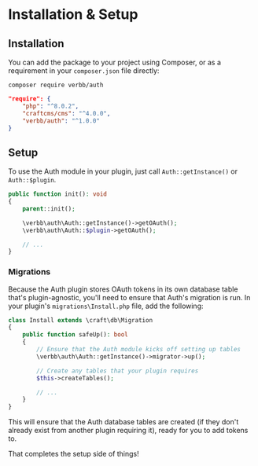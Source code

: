 # Installation & Setup

## Installation
You can add the package to your project using Composer, or as a requirement in your `composer.json` file directly:

```shell
composer require verbb/auth
```

```json
"require": {
    "php": "^8.0.2",
    "craftcms/cms": "^4.0.0",
    "verbb/auth": "^1.0.0"
}
```

## Setup
To use the Auth module in your plugin, just call `Auth::getInstance()` or `Auth::$plugin`.

```php
public function init(): void
{
    parent::init();

    \verbb\auth\Auth::getInstance()->getOAuth();
    \verbb\auth\Auth::$plugin->getOAuth();

    // ...
}
```

### Migrations
Because the Auth plugin stores OAuth tokens in its own database table that's plugin-agnostic, you'll need to ensure that Auth's migration is run. In your plugin's `migrations\Install.php` file, add the following:

```php
class Install extends \craft\db\Migration
{
    public function safeUp(): bool
    {
        // Ensure that the Auth module kicks off setting up tables
        \verbb\auth\Auth::getInstance()->migrator->up();

        // Create any tables that your plugin requires
        $this->createTables();

        // ...
    }
}
```

This will ensure that the Auth database tables are created (if they don't already exist from another plugin requiring it), ready for you to add tokens to.

That completes the setup side of things!